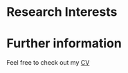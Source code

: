 # Research Interests

# Further information
Feel free to check out my [CV](/assets/img/CV_Summer_2021.pdf)
